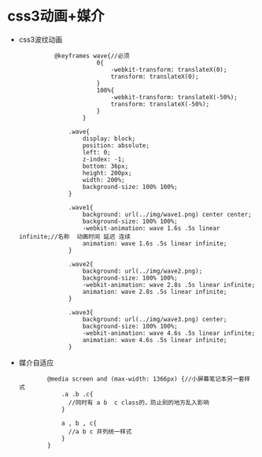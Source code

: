 # css3动画+媒介 #

- css3波纹动画

                @keyframes wave{//必须
                            0{
                                -webkit-transform: translateX(0);
                                transform: translateX(0);
                            }
                            100%{
                                -webkit-transform: translateX(-50%);
                                transform: translateX(-50%);
                            }
                        }

                    .wave{
                        display: block;
                        position: absolute;
                        left: 0;
                        z-index: -1;
                        bottom: 36px;
                        height: 200px;
                        width: 200%;
                        background-size: 100% 100%;
                    }

                    .wave1{
                        background: url(../img/wave1.png) center center;
                        background-size: 100% 100%;
                        -webkit-animation: wave 1.6s .5s linear infinite;//名称  动画时间 延迟 连续
                        animation: wave 1.6s .5s linear infinite;
                    }

                    .wave2{
                        background: url(../img/wave2.png);
                        background-size: 100% 100%;
                        -webkit-animation: wave 2.8s .5s linear infinite;
                        animation: wave 2.8s .5s linear infinite;
                    }

                    .wave3{
                        background: url(../img/wave3.png) center;
                        background-size: 100% 100%;
                        -webkit-animation: wave 4.6s .5s linear infinite;
                        animation: wave 4.6s .5s linear infinite;
                    }

- 媒介自适应

              @media screen and (max-width: 1366px) {//小屏幕笔记本另一套样式
                  .a .b .c{
                    //同时有 a b  c class的，防止别的地方乱入影响
                  }
                  
                  a , b , c{
                    //a b c 并列统一样式
                  }
              }
              

